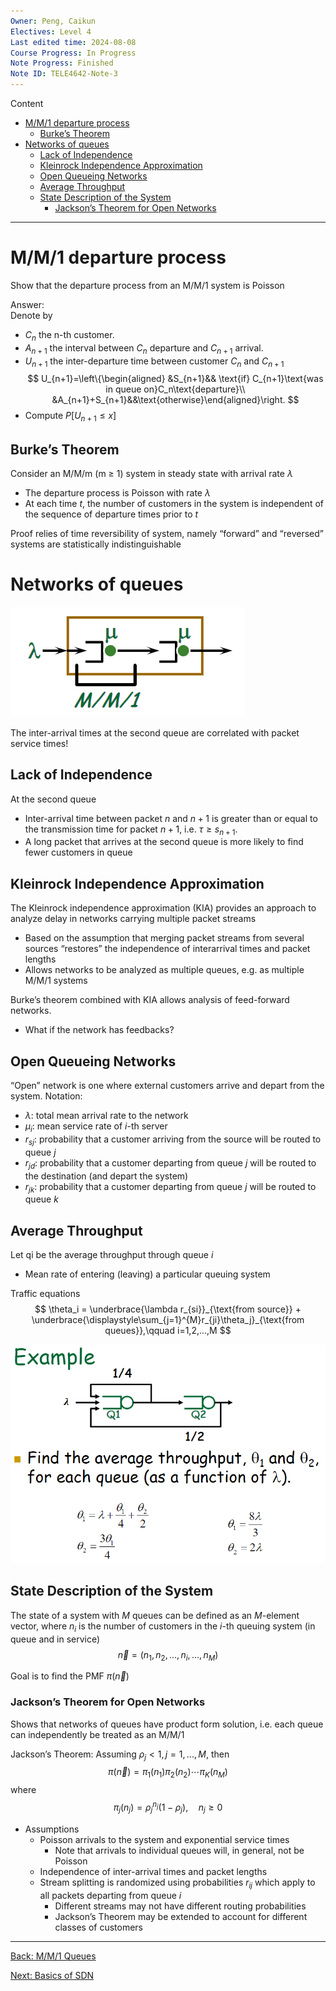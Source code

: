 ```yaml
---
Owner: Peng, Caikun
Electives: Level 4
Last edited time: 2024-08-08
Course Progress: In Progress
Note Progress: Finished
Note ID: TELE4642-Note-3
---
```


Content
- [M/M/1 departure process](#mm1-departure-process)
  - [Burke’s Theorem](#burkes-theorem)
- [Networks of queues](#networks-of-queues)
  - [Lack of Independence](#lack-of-independence)
  - [Kleinrock Independence Approximation](#kleinrock-independence-approximation)
  - [Open Queueing Networks](#open-queueing-networks)
  - [Average Throughput](#average-throughput)
  - [State Description of the System](#state-description-of-the-system)
    - [Jackson’s Theorem for Open Networks](#jacksons-theorem-for-open-networks)

---
# M/M/1 departure process
Show that the departure process from an M/M/1 system is Poisson

Answer:  
Denote by
- $C_n$ the n-th customer.
- $A_{n+1}$ the interval between $C_n$ departure and $C_{n+1}$ arrival.
- $U_{n+1}$ the inter-departure time between customer $C_n$ and $C_{n+1}$
  $$
  U_{n+1}=\left\{\begin{aligned} &S_{n+1}&& \text{if} C_{n+1}\text{was in queue on}C_n\text{departure}\\ &A_{n+1}+S_{n+1}&&\text{otherwise}\end{aligned}\right.
  $$
- Compute $P[U_{n+1}\le x]$
## Burke’s Theorem
Consider an M/M/m (m ≥ 1) system in steady state with arrival rate $\lambda$
- The departure process is Poisson with rate $\lambda$ 
- At each time $t$, the number of customers in the system is independent of the sequence of departure times prior to $t$
 
Proof relies of time reversibility of system, namely “forward” and “reversed” systems are statistically indistinguishable

# Networks of queues
![Tandem](../images/Tandem.png)

The inter-arrival times at the second queue are 
correlated with packet service times!
## Lack of Independence
At the second queue
- Inter-arrival time between packet $n$ and $n+1$ is greater than or equal to the transmission time for packet $n+1$, i.e. $\tau \ge s_{n+1}$.
- A long packet that arrives at the second queue is more likely to find fewer customers in queue  

## Kleinrock Independence Approximation
The Kleinrock independence approximation (KIA) provides an approach to analyze delay in networks carrying multiple packet streams
- Based on the assumption that merging packet streams from several sources “restores” the independence of interarrival times and packet lengths
- Allows networks to be analyzed as multiple queues, e.g. as multiple M/M/1 systems

Burke’s theorem combined with KIA allows analysis of feed-forward networks.
- What if the network has feedbacks?

## Open Queueing Networks
“Open” network is one where external customers arrive and 
depart from the system.
Notation:
- $\lambda$:  total mean arrival rate to the network
- $\mu_i$:  mean service rate of *i*-th server
- $r_{sj}$:  probability that a customer arriving from the source will be routed to queue $j$
- $r_{jd}$:  probability that a customer departing from queue $j$ will be routed to the destination (and depart the system)
- $r_{jk}$:  probability that a customer departing from queue $j$ will be routed to queue $k$

## Average Throughput
Let qi be the average throughput through queue $i$
- Mean rate of entering (leaving) a particular queuing system

Traffic equations
$$
\theta_i = \underbrace{\lambda r_{si}}_{\text{from source}} + \underbrace{\displaystyle\sum_{j=1}^{M}r_{ji}\theta_j}_{\text{from queues}},\qquad i=1,2,...,M
$$

![OQN](../images/OQN.png)

## State Description of the System
The state of a system with *M* queues can be defined as an *M*-element vector, where $n_i$ is the number of customers in the *i*-th queuing system (in queue and in service)
$$\vec{n}=(n_1,n_2,...,n_i,...,n_M)$$

Goal is to find the PMF $\pi(\vec{n})$

### Jackson’s Theorem for Open Networks
Shows that networks of queues have product form solution, i.e. each queue can independently be treated as an M/M/1

Jackson’s Theorem:  Assuming $\rho_j < 1, j = 1,..., M$, then
$$\pi(\vec{n})=\pi_1(n_1)\pi_2(n_2)\cdots\pi_K(n_M)$$
where
$$\pi_j(n_j)=\rho_j^{n_j}(1-\rho_j),\quad n_j\ge0$$

- Assumptions
  - Poisson arrivals to the system and exponential service times
    - Note that arrivals to individual queues will, in general, not be Poisson
  - Independence of inter-arrival times and packet lengths
  - Stream splitting is randomized using probabilities $r_{ij}$ which apply to all packets departing from queue $i$  
    - Different streams may not have different routing probabilities
    - Jackson’s Theorem may be extended to account for different classes of customers


---
[Back: M/M/1 Queues](<2. TELE4642 Lecture 2 MM1 Queues.md>)

[Next: Basics of SDN](<4. TELE4642 Lecture 4 Basics of SDN.md>)